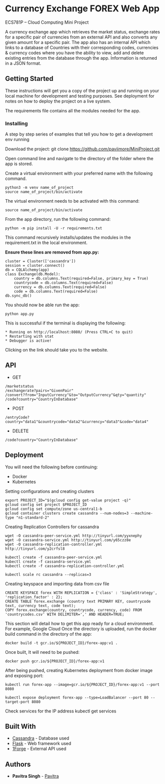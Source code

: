 # Currency Exchange FOREX Web App

ECS781P – Cloud Computing Mini Project

A currency exchange app which retrieves the market status, exchange rates for a specific pair of currencies from an external API and also converts any given amount for a specific pair.
The app also has an internal API which links to a database of Countries with their corresponding codes, currencies & currency codes where you have the ability to view, add and delete existing entries from the database through the app. Information is returned in a JSON format.

## Getting Started

These instructions will get you a copy of the project up and running on your local machine for development and testing purposes. See deployment for notes on how to deploy the project on a live system.



The requirements file contains all the modules needed for the app.

### Installing

A step by step series of examples that tell you how to get a development env running

Download the project: git clone https://github.com/paviimore/MiniProject.git

Open command line and navigate to the directory of the folder where the app is stored.

Create a virtual environment with your preferred name with the following command.

```
python3 -m venv name_of_project
source name_of_project/bin/activate
```
The virtual environment needs to be activated with this command:
```
source name_of_project/bin/activate
```

From the app directory, run the following command:

```
python -m pip install -U -r requirements.txt
```
This command recursively installs/updates the modules in the requirement.txt in the local environment.

**Ensure these lines are removed from app.py:**
```
cluster = Cluster(['cassandra'])
session = cluster.connect()
db = CQLAlchemy(app)
class Exchange(db.Model):
    country = db.columns.Text(required=False, primary_key = True)
    countrycode = db.columns.Text(required=False)
    currency = db.columns.Text(required=False)
    code = db.columns.Text(required=False)
db.sync_db()
```

You should now be able run the app:

```
python app.py
```

This is successful if the terminal is displaying the following:

```
* Running on http://localhost:8080/ (Press CTRL+C to quit)
* Restarting with stat
* Debugger is active!
```
Clicking on the link should take you to the website.

## API

* GET 
``` 
/marketstatus 
/exchangerate?pairs="GivenPair"
/convert?from="InputCurrency"&to="OutputCurrency"&qty="quantity"
/code?country="CountryInDatabase"
```
* POST 
```
/entryCode?country="data1"&countrycode="data2"&currency="data3"&code="data4"
```
* DELETE 
```
/code?country="CountryInDatabase"
```

## Deployment

You will need the following before continuing:

* Docker
* Kubernetes

Setting configurations and creating clusters
```
export PROJECT_ID="$(gcloud config get-value project -q)"
gcloud config set project $PROJECT_ID
gcloud config set compute/zone us-central1-b
gcloud container clusters create cassandra --num-nodes=3 --machine-type "n1-standard-2"
```
Creating Replication Controllers for cassandra
```
wget -O cassandra-peer-service.yml http://tinyurl.com/yyxnephy
wget -O cassandra-service.yml http://tinyurl.com/y65czz8e
wget -O cassandra-replication-controller.yml http://tinyurl.com/y2crfsl8

kubectl create -f cassandra-peer-service.yml
kubectl create -f cassandra-service.yml
kubectl create -f cassandra-replication-controller.yml

kubectl scale rc cassandra --replicas=3
```
Creating keyspace and importing data from csv file
```
CREATE KEYSPACE forex WITH REPLICATION = {'class' : 'SimpleStrategy', 'replication_factor' : 2};
CREATE TABLE forex.exchange (country text PRIMARY KEY, countrycode text, currency text, code text);
COPY forex.exchange(country, countrycode, currency, code) FROM 'countrycodes.csv' WITH DELIMITER=',' AND HEADER=TRUE;
```

This section will detail how to get this app ready for a cloud environment. For example, Google Cloud
Once the directory is uploaded, run the docker build command in the directory of the app:

```
docker build -t gcr.io/${PROJECT_ID}/forex-app:v1 .
```
Once built, It will need to be pushed:
```
docker push gcr.io/${PROJECT_ID}/forex-app:v1
```
After being pushed, creating Kubernetes deployment from docker image and exposing port:
```
kubectl run forex-app --image=gcr.io/${PROJECT_ID}/forex-app:v1 --port 8080

kubectl expose deployment forex-app --type=LoadBalancer --port 80 --target-port 8080
```
Check services for the IP address 
kubectl get services


## Built With

* [Cassandra](http://cassandra.apache.org/doc/latest/) - Database used
* [Flask](http://flask.pocoo.org/docs/1.0/) - Web framework used
* [1Forge](https://1forge.com/forex-data-api) - External API used

## Authors

* **Pavitra Singh** - [Pavitra]( https://github.com/paviimore/MiniProject)
